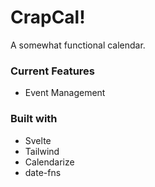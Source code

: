 # CrapCal!

A somewhat functional calendar.

### Current Features
* Event Management

### Built with
* Svelte
* Tailwind
* Calendarize
* date-fns

